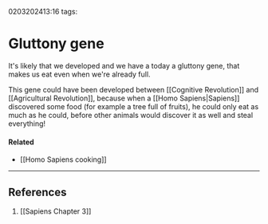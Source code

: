 0203202413:16
tags: 
# Gluttony gene

It's likely that we developed and we have a today a gluttony gene, that makes us eat even when we're already full. 

This gene could have been developed between [[Cognitive Revolution]] and [[Agricultural Revolution]], because when a [[Homo Sapiens|Sapiens]] discovered some food (for example a tree full of fruits), he could only eat as much as he could, before other animals would discover it as well and steal everything!
#### Related
- [[Homo Sapiens cooking]]

---
## References
1. [[Sapiens Chapter 3]]